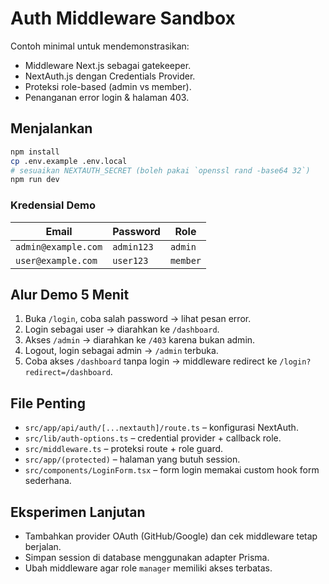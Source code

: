 # Auth Middleware Sandbox

Contoh minimal untuk mendemonstrasikan:
- Middleware Next.js sebagai gatekeeper.
- NextAuth.js dengan Credentials Provider.
- Proteksi role-based (admin vs member).
- Penanganan error login & halaman 403.

## Menjalankan
```bash
npm install
cp .env.example .env.local
# sesuaikan NEXTAUTH_SECRET (boleh pakai `openssl rand -base64 32`)
npm run dev
```

### Kredensial Demo
| Email | Password | Role |
| --- | --- | --- |
| `admin@example.com` | `admin123` | `admin` |
| `user@example.com` | `user123` | `member` |

## Alur Demo 5 Menit
1. Buka `/login`, coba salah password → lihat pesan error.
2. Login sebagai user → diarahkan ke `/dashboard`.
3. Akses `/admin` → diarahkan ke `/403` karena bukan admin.
4. Logout, login sebagai admin → `/admin` terbuka.
5. Coba akses `/dashboard` tanpa login → middleware redirect ke `/login?redirect=/dashboard`.

## File Penting
- `src/app/api/auth/[...nextauth]/route.ts` – konfigurasi NextAuth.
- `src/lib/auth-options.ts` – credential provider + callback role.
- `src/middleware.ts` – proteksi route + role guard.
- `src/app/(protected)` – halaman yang butuh session.
- `src/components/LoginForm.tsx` – form login memakai custom hook form sederhana.

## Eksperimen Lanjutan
- Tambahkan provider OAuth (GitHub/Google) dan cek middleware tetap berjalan.
- Simpan session di database menggunakan adapter Prisma.
- Ubah middleware agar role `manager` memiliki akses terbatas.
